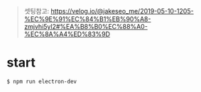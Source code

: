 > 셋팅참고: https://velog.io/@jakeseo_me/2019-05-10-1205-%EC%9E%91%EC%84%B1%EB%90%A8-zmjvhi5yl2#%EA%B8%B0%EC%88%A0-%EC%8A%A4%ED%83%9D 

# start

```bash
$ npm run electron-dev 
```